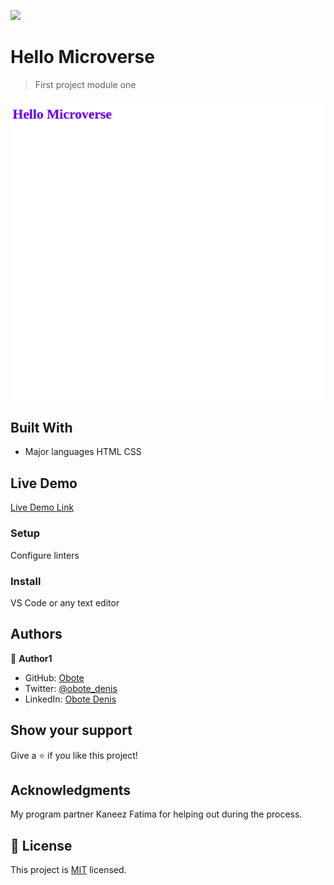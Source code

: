 ![](https://img.shields.io/badge/Microverse-blueviolet)

# Hello Microverse

> First project module one

![screenshot](./app.png)

## Built With

- Major languages
HTML
CSS

## Live Demo

[Live Demo Link](https://obote.github.io/Hello-Microverse1/)

### Setup
Configure linters 
### Install
VS Code or any text editor


## Authors

👤 **Author1**

- GitHub: [Obote](https://github.com/Obote)
- Twitter: [@obote_denis](https://twitter.com/Obote_denis)
- LinkedIn: [Obote Denis](https://www.linkedin.com/in/obote-denis-9859a2a3/)


## Show your support

Give a ⭐️ if you like this project!

## Acknowledgments

My program partner Kaneez Fatima for helping out during the process.

## 📝 License

This project is [MIT](./MIT.md) licensed.